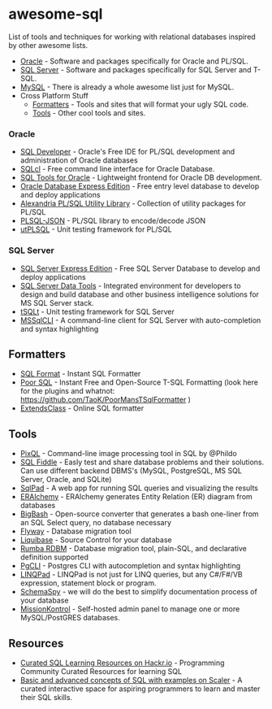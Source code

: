 awesome-sql
===========

List of tools and techniques for working with relational databases inspired by other awesome lists.

- [Oracle](#oracle) - Software and packages specifically for Oracle and PL/SQL.
- [SQL Server](#sqlserver) - Software and packages specifically for SQL Server and T-SQL.
- [MySQL](https://github.com/shlomi-noach/awesome-mysql) - There is already a whole awesome list just for MySQL.
- Cross Platform Stuff
  - [Formatters](#formatter) - Tools and sites that will format your ugly SQL code.
  - [Tools](#tools) - Other cool tools and sites.

### <a name="oracle"></a>Oracle
- [SQL Developer](https://www.oracle.com/database/technologies/appdev/sqldeveloper-landing.html) - Oracle's Free IDE for PL/SQL development and administration of Oracle databases
- [SQLcl](https://www.oracle.com/database/technologies/appdev/sqlcl.html) - Free command line interface for Oracle Database.
- [SQL Tools for Oracle](http://sourceforge.net/projects/sqlt/) - Lightweight frontend for Oracle DB development.
- [Oracle Database Express Edition](https://www.oracle.com/database/technologies/appdev/xe.html) - Free entry level database to develop and deploy applications
- [Alexandria PL/SQL Utility Library](https://github.com/mortenbra/alexandria-plsql-utils) - Collection of utility packages for PL/SQL
- [PLSQL-JSON](https://github.com/doberkofler/PLSQL-JSON) - PL/SQL library to encode/decode JSON
- [utPLSQL](http://utplsql.org/) - Unit testing framework for PL/SQL

### <a name="sqlserver"></a>SQL Server
- [SQL Server Express Edition](http://www.microsoft.com/en-us/server-cloud/products/sql-server-editions/sql-server-express.aspx) - Free SQL Server Database to develop and deploy applications
- [SQL Server Data Tools](http://msdn.microsoft.com/en-us/data/tools.aspx) - Integrated environment for developers to design and build database and other business intelligence solutions for MS SQL Server stack.
- [tSQLt](http://tsqlt.org/) - Unit testing framework for SQL Server
- [MSSqlCLI](https://github.com/dbcli/mssql-cli) - A command-line client for SQL Server with auto-completion and syntax highlighting

## <a name="formatter"></a>Formatters

- [SQL Format](http://www.dpriver.com/pp/sqlformat.htm) - Instant SQL Formatter
- [Poor SQL](http://poorsql.com/) - Instant Free and Open-Source T-SQL Formatting (look here for the plugins and whatnot: https://github.com/TaoK/PoorMansTSqlFormatter )
- [ExtendsClass](https://extendsclass.com/sql-formatter.html) - Online SQL formatter

## <a name="tools"></a>Tools

- [PixQL](https://github.com/Phildo/pixQL) - Command-line image processing tool in SQL by @Phildo
- [SQL Fiddle](http://sqlfiddle.com/) - Easly test and share database problems and their solutions. Can use different backend DBMS's (MySQL, PostgreSQL, MS SQL Server, Oracle, and SQLite)
- [SqlPad](http://rickbergfalk.github.io/sqlpad/) - A web app for running SQL queries and visualizing the results
- [ERAlchemy](https://github.com/Alexis-benoist/eralchemy) - ERAlchemy generates Entity Relation (ER) diagram from databases
- [BigBash](https://github.com/zalando/bigbash) - Open-source converter that generates a bash one-liner from an SQL Select query, no database necessary
- [Flyway](https://flywaydb.org/) - Database migration tool
- [Liquibase](http://www.liquibase.org/) - Source Control for your database
- [Rumba RDBM](https://www.dbinvent.com/) - Database migration tool, plain-SQL, and declarative definition supported
- [PgCLI](https://github.com/dbcli/pgcli) - Postgres CLI with autocompletion and syntax highlighting
- [LINQPad](https://www.linqpad.net/) - LINQPad is not just for LINQ queries, but any C#/F#/VB expression, statement block or program.
- [SchemaSpy](https://github.com/schemaspy/schemaspy) - we will do the best to simplify documentation process of your database
- [MissionKontrol](https://github.com/Mission-Kontrol/MissionKontrol) - Self-hosted admin panel to manage one or more MySQL/PostGRES databases.

## <a name="resources"></a>Resources

- [Curated SQL Learning Resources on Hackr.io](https://hackr.io/tutorials/learn-sql) - Programming Community Curated Resources for learning SQL
- [Basic and advanced concepts of SQL with examples on Scaler](https://www.scaler.com/topics/sql/) - A curated interactive space for aspiring programmers to learn and master their SQL skills.
